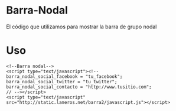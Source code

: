 Barra-Nodal
===========

El código que utilizamos para mostrar la barra de grupo nodal


Uso
===

```
<!--Barra nodal-->
<script type="text/javascript"><!--
barra_nodal_social_facebook = "tu_facebook";
barra_nodal_social_twitter = "tu_twitter";
barra_nodal_social_contacto = "http://www.tusitio.com";
// --></script>
<script type="text/javascript" src="http://static.laneros.net/barra2/javascript.js"></script>
```